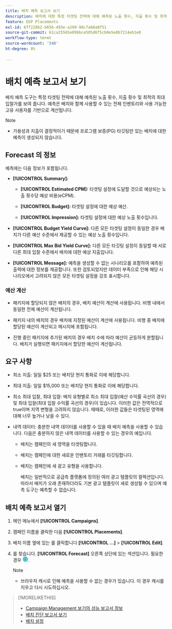 ```yaml
---
title: 배치 예측 보고서 보기
description: 배치에 대한 특정 타겟팅 전략에 대해 예측된 노출 횟수, 지출 횟수 및 최적 최대 입찰가 를 참조하십시오.
feature: DSP Placements
exl-id: 6ff228b2-b656-493e-a299-98c7a68a0f51
source-git-commit: 61ca25565e09bbce505d6f5cb0e5e8b7214eb1e0
workflow-type: tm+mt
source-wordcount: '540'
ht-degree: 0%

---
```


# 배치 예측 보고서 보기

<!-- Does this really belong in the Campaign Management > Reports section or in the Placements section? -->

배치 예측 도구는 특정 타겟팅 전략에 대해 예측된 노출 횟수, 지출 횟수 및 최적의 최대 입찰가를 보여 줍니다. 예측은 배치와 함께 사용할 수 있는 전체 인벤토리와 사용 가능한 고유 사용자를 기반으로 계산됩니다.

>[!NOTE]
>
>* 가용성과 지출이 결정적이기 때문에 프로그램 보증(PG) 타깃팅만 있는 배치에 대한 예측이 생성되지 않습니다.

## Forecast 의 정보

예측에는 다음 정보가 포함됩니다.

* **[!UICONTROL Summary]:**

   * **[!UICONTROL Estimated CPM]:** 타겟팅 설정에 도달할 것으로 예상되는 노출 횟수당 예상 비용(eCPM).

   * **[!UICONTROL Budget]:** 타겟팅 설정에 대한 예상 예산.

   * **[!UICONTROL Impression]:** 타겟팅 설정에 대한 예상 노출 횟수입니다.

* **[!UICONTROL Budget Yield Curve]:** 다른 모든 타겟팅 설정이 동일한 경우 배치가 다른 예산 수준에서 제공할 수 있는 예상 노출 횟수입니다.

* **[!UICONTROL Max Bid Yield Curve]:** 다른 모든 타깃팅 설정이 동일할 때 서로 다른 최대 입찰 수준에서 배치에 대한 예상 지출입니다.

* **[!UICONTROL Message]:** 예측을 생성할 수 없는 시나리오를 포함하여 예측된 출력에 대한 정보를 제공합니다. 또한 검토되었지만 데이터 부족으로 인해 해당 시나리오에서 고려되지 않은 모든 타겟팅 설정을 강조 표시합니다.

### 예산 계산

* 패키지에 할당되지 않은 배치의 경우, 배치 예산이 계산에 사용됩니다. 비행 내에서 동일한 전체 예산이 계산됩니다.

* 패키지 내의 배치의 경우 배치에 지정된 예산이 계산에 사용됩니다. 비행 중 배치에 할당된 예산이 계산되고 메시지에 포함됩니다.

* 진행 중인 패키지에 추가된 배치의 경우 배치 수에 따라 예산이 균등하게 분할됩니다. 배치가 실행되면 패키지에서 할당한 예산이 계산됩니다.

## 요구 사항

* 최소 지출: 일일 $25 또는 배치당 현지 통화로 이에 해당합니다.

* 최대 지출: 일일 $15,000 또는 배치당 현지 통화로 이에 해당합니다.

* 최소 최대 입찰, 최대 입찰: 배치 유형별로 최소 최대 입찰(예산 수익률 곡선의 경우) 및 최대 입찰(최대 입찰 수익률 곡선의 경우)이 있습니다. 이러한 값은 전역적으로 true이며 지역 변형을 고려하지 않습니다. 때때로, 이러한 값들은 타겟팅된 영역에 대해 너무 높거나 낮을 수 있다.

* 내역 데이터: 충분한 내역 데이터를 사용할 수 있을 때 배치 예측을 사용할 수 있습니다. 다음은 충분하지 않은 내역 데이터를 사용할 수 있는 경우의 예입니다.

   * 배치는 캠페인의 새 영역을 타겟팅합니다.

   * 배치는 캠페인에 대한 새로운 인벤토리 거래를 타깃팅합니다.

   * 배치는 캠페인에 새 광고 유형을 사용합니다.

     배치는 일반적으로 공급측 플랫폼에 정의된 여러 광고 템플릿의 컬렉션입니다. 따라서 배치가 오래 존재하더라도 기본 광고 템플릿이 새로 생성될 수 있으며 예측 도구는 예측할 수 없습니다.

## 배치 예측 보고서 열기

1. 메인 메뉴에서 **[!UICONTROL Campaigns]**.

1. 캠페인 이름을 클릭한 다음 **[!UICONTROL Placements]**.

1. 배치 이름 옆에 있는 를 클릭합니다  **[!UICONTROL ...]** > **[!UICONTROL Edit]**.

1. 를 찾습니다. **[!UICONTROL Forecast]** 오른쪽 상단에 있는 섹션입니다. 필요한 경우 ![예측](/help/dsp/assets/placement-forecast.png).

   >[!NOTE]
   >
   >* 브라우저 캐시로 인해 예측을 사용할 수 없는 경우가 있습니다. 이 경우 캐시를 지우고 다시 시도하십시오.

>[!MORELIKETHIS]
>
>* [Campaign Management 보기의 성능 보고서 정보](campaign-reports-about.md)
>* [배치 진단 보고서 보기](/help/dsp/campaign-management/reports/placement-diagnostics.md)
>* [배치 설정](/help/dsp/campaign-management/placements/placement-settings.md)
